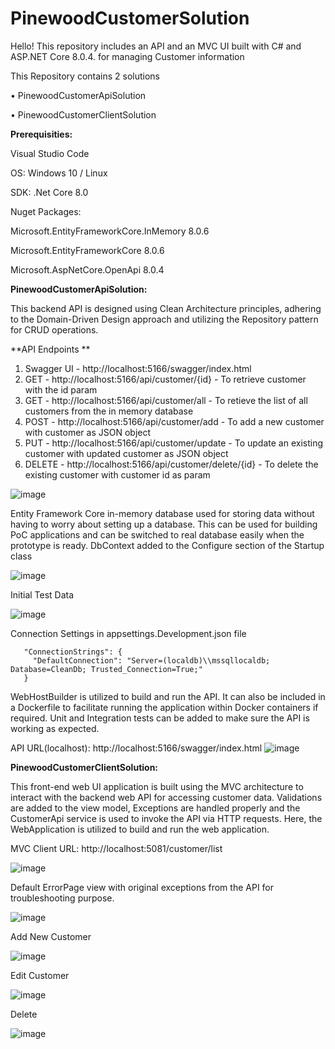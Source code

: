 # PinewoodCustomerSolution

Hello! This repository includes an API and an MVC UI built with C# and ASP.NET Core 8.0.4. for managing Customer information

This Repository contains 2 solutions


 •	PinewoodCustomerApiSolution


 •	PinewoodCustomerClientSolution




**Prerequisities:**

Visual Studio Code

OS: Windows 10 / Linux

SDK: .Net Core 8.0

Nuget Packages:

 Microsoft.EntityFrameworkCore.InMemory 8.0.6
 
 Microsoft.EntityFrameworkCore 8.0.6
 
 Microsoft.AspNetCore.OpenApi 8.0.4
 




**PinewoodCustomerApiSolution:**



This backend API is designed using Clean Architecture principles, adhering to the Domain-Driven Design approach and utilizing the Repository pattern for CRUD operations.




**API Endpoints **
1. Swagger UI - http://localhost:5166/swagger/index.html
2. GET - http://localhost:5166/api/customer/{id} - To retrieve customer with the id param
3. GET - http://localhost:5166/api/customer/all - To retieve the list of all customers from the in memory database
4. POST - http://localhost:5166/api/customer/add - To add a new customer with customer as JSON object
5. PUT - http://localhost:5166/api/customer/update - To update an existing customer with updated customer as JSON object
6. DELETE - http://localhost:5166/api/customer/delete/{id} - To delete the existing customer with customer id as param



 ![image](https://github.com/ksenthilraajaa/PinewoodCustomerSolution/assets/54350680/2afe63aa-1422-4769-b547-eb846295ab8a)

Entity Framework Core in-memory database used for storing data without having to worry about setting up a database. This can be used for building PoC applications and can be switched to real database easily when the prototype is ready.
DbContext added to the Configure section of the Startup class


 ![image](https://github.com/ksenthilraajaa/PinewoodCustomerSolution/assets/54350680/ab3335d4-e624-4bc6-9b1e-19945fa95d60)



Initial Test Data

 ![image](https://github.com/ksenthilraajaa/PinewoodCustomerSolution/assets/54350680/3caa7a72-1776-4fd3-a7a9-fe92b33d1950)

Connection Settings in appsettings.Development.json file

       "ConnectionStrings": {
         "DefaultConnection": "Server=(localdb)\\mssqllocaldb; Database=CleanDb; Trusted_Connection=True;"
       }



WebHostBuilder is utilized to build and run the API. It can also be included in a Dockerfile to facilitate running the application within Docker containers if required. Unit and Integration tests can be added to make sure the API is working as expected.

API URL(localhost): http://localhost:5166/swagger/index.html
 ![image](https://github.com/ksenthilraajaa/PinewoodCustomerSolution/assets/54350680/49a8f7c2-2b3a-494f-8919-bafe90b05536)


**PinewoodCustomerClientSolution:**



This front-end web UI application is built using the MVC architecture to interact with the backend web API for accessing customer data. Validations are added to the view model, Exceptions are handled properly and the CustomerApi service is used to invoke the API via HTTP requests.
Here, the WebApplication is utilized to build and run the web application.


MVC Client URL: http://localhost:5081/customer/list

 ![image](https://github.com/ksenthilraajaa/PinewoodCustomerSolution/assets/54350680/ae450ed1-4fd6-4e50-8a9f-f12841422fc5)


Default ErrorPage view with original exceptions from the API for troubleshooting purpose.

 ![image](https://github.com/ksenthilraajaa/PinewoodCustomerSolution/assets/54350680/3bb02526-ec19-46af-8d49-0a35c7ecdc09)


Add New Customer

 ![image](https://github.com/ksenthilraajaa/PinewoodCustomerSolution/assets/54350680/7a3d27c6-5caf-470f-8c36-10cef9b039a9)


Edit Customer

 ![image](https://github.com/ksenthilraajaa/PinewoodCustomerSolution/assets/54350680/a375f9da-0279-4e4e-9357-648930f7aca1)


Delete

![image](https://github.com/ksenthilraajaa/PinewoodCustomerSolution/assets/54350680/60301816-9ca4-41e6-8c23-bca826134ae0)

